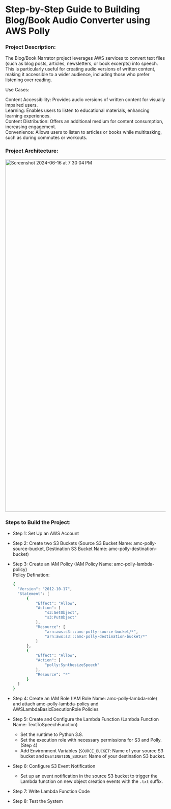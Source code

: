 # Step-by-Step Guide to Building Blog/Book Audio Converter using AWS Polly

### Project Description:

The Blog/Book Narrator project leverages AWS services to convert text files (such as blog posts, articles, newsletters, or book excerpts) into speech. This is particularly useful for creating audio versions of written content, making it accessible to a wider audience, including those who prefer listening over reading.

Use Cases: 

Content Accessibility: Provides audio versions of written content for visually impaired users. \
Learning: Enables users to listen to educational materials, enhancing learning experiences. \
Content Distribution: Offers 
an additional medium for content consumption, increasing engagement. \
Convenience: Allows users to listen to articles or books while multitasking, such as during commutes or workouts. 

### Project Architecture:

<img width="1104" alt="Screenshot 2024-06-16 at 7 30 04 PM" src="https://github.com/yeshwanthlm/Polly-Powered-Audio-Narrator/assets/66474973/5c799fd1-d4d7-4eae-923a-2b8320678463">

### Steps to Build the Project:

* Step 1: Set Up an AWS Account 
* Step 2: Create two S3 Buckets (Source S3 Bucket Name: amc-polly-source-bucket, Destination S3 Bucket Name: amc-polly-destination-bucket) 
* Step 3: Create an IAM Policy (IAM Policy Name: amc-polly-lambda-policy) \
  Policy Defination:

  ```bash
  {
    "Version": "2012-10-17",
    "Statement": [
        {
            "Effect": "Allow",
            "Action": [
                "s3:GetObject",
                "s3:PutObject"
            ],
            "Resource": [
                "arn:aws:s3:::amc-polly-source-bucket/*",
                "arn:aws:s3:::amc-polly-destination-bucket/*"
            ]
        },
        {
            "Effect": "Allow",
            "Action": [
                "polly:SynthesizeSpeech"
            ],
            "Resource": "*"
        }
    ]
  }

* Step 4: Create an IAM Role (IAM Role Name: amc-polly-lambda-role) and attach amc-polly-lambda-policy and AWSLambdaBasicExecutionRole Policies
* Step 5: Create and Configure the Lambda Function (Lambda Function Name: TextToSpeechFunction)
  - Set the runtime to Python 3.8.
  - Set the execution role with necessary permissions for S3 and Polly. (Step 4)
  - Add Environment Variables (`SOURCE_BUCKET`: Name of your source S3 bucket and `DESTINATION_BUCKET`: Name of your destination S3 bucket.
* Step 6: Configure S3 Event Notification
  - Set up an event notification in the source S3 bucket to trigger the Lambda function on new object creation events with the `.txt` suffix.
* Step 7: Write Lambda Function Code 
* Step 8: Test the System

